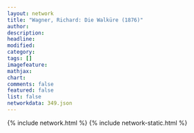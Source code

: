 ```yaml
---
layout: network
title: "Wagner, Richard: Die Walküre (1876)"
author:
description:
headline:
modified:
category:
tags: []
imagefeature: 
mathjax: 
chart: 
comments: false
featured: false
list: false
networkdata: 349.json
---
```

{% include network.html %}
{% include network-static.html %}

